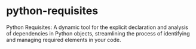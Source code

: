 # python-requisites
Python Requisites: A dynamic tool for the explicit declaration and analysis of dependencies in Python objects, streamlining the process of identifying and managing required elements in your code.
